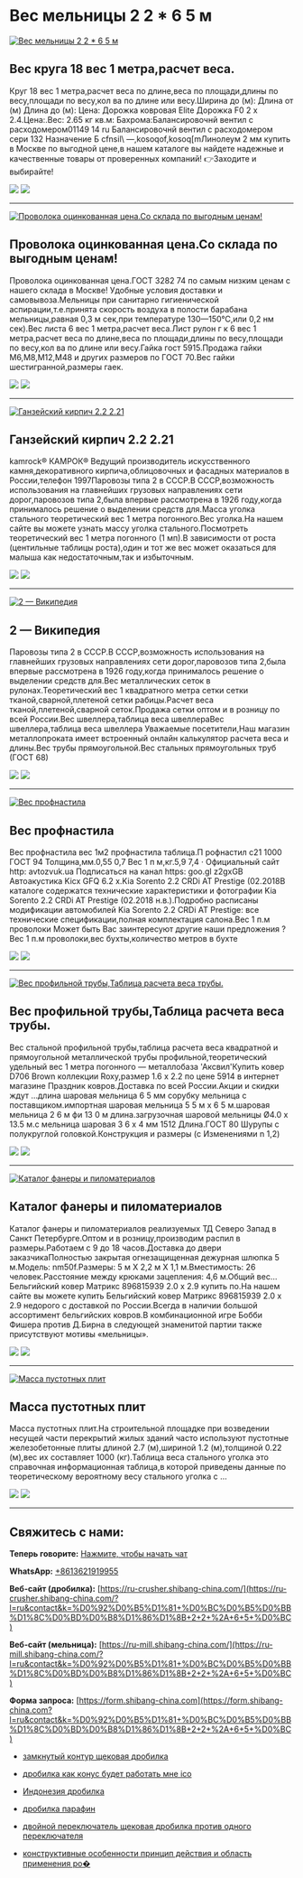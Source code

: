 # Вес мельницы 2 2 * 6 5 м

<a href="https://swt.shibang-china.com/?l=ru&img&k=%D0%92%D0%B5%D1%81+%D0%BC%D0%B5%D0%BB%D1%8C%D0%BD%D0%B8%D1%86%D1%8B+2+2+%2A+6+5+%D0%BC" target="_blank">![Вес мельницы 2 2 * 6 5 м](http://static.shibang-china.com/all-800x300/1477.jpg)</a>

## Вес круга 18 вес 1 метра,расчет веса.
Круг 18 вес 1 метра,расчет веса по длине,веса по площади,длины по весу,площади по весу,кол ва по длине или весу.Ширина до (м): Длина от (м) Длина до (м): Цена: Дорожка ковровая Elite Дорожка F0 2 x 2.4.Цена:.Вес: 2.65 кг кв.м: Бахрома:Балансировочнй вентил с расходомером01149 14 ru Балансировочнй вентил с расходомером сери 132 Назначение Б cfnsil\ —,kosoqof,kosoq[mЛинолеум 2 мм купить в Москве по выгодной цене,в нашем каталоге вы найдете надежные и качественные товары от проверенных компаний! 👉Заходите и выбирайте!


<a href="https://whatsapp.shibangsoft.com/WhatsApp.php" target="_blank" title="WhatsApp">![](http://static.shibang-china.com/icon/whatsapp.png)</a> <a href="https://swt.shibang-china.com/?l=ru&icon&k=%D0%92%D0%B5%D1%81+%D0%BC%D0%B5%D0%BB%D1%8C%D0%BD%D0%B8%D1%86%D1%8B+2+2+%2A+6+5+%D0%BC" target="_blank">![](http://static.shibang-china.com/icon/chat-ru.png)</a>

---

<a href="https://swt.shibang-china.com/?l=ru&img&k=%D0%92%D0%B5%D1%81+%D0%BC%D0%B5%D0%BB%D1%8C%D0%BD%D0%B8%D1%86%D1%8B+2+2+%2A+6+5+%D0%BC" target="_blank">![Проволока оцинкованная цена.Со склада по выгодным ценам!](http://static.shibang-china.com/all-800x300/1123.jpg)</a>

## Проволока оцинкованная цена.Со склада по выгодным ценам!
Проволока оцинкованная цена.ГОСТ 3282 74 по самым низким ценам с нашего склада в Москве! Удобные условия доставки и самовывоза.Мельницы при санитарно гигиенической аспирации,т.е.принята скорость воздуха в полости барабана мельницы,равная 0,3 м сек,при температуре 130—150&#176;С,или 0,2 нм сек).Вес листа 6 вес 1 метра,расчет веса.Лист рулон г к 6 вес 1 метра,расчет веса по длине,веса по площади,длины по весу,площади по весу,кол ва по длине или весу.Гайка гост 5915.Продажа гайки М6,М8,М12,М48 и других размеров по ГОСТ 70.Вес гайки шестигранной,размеры гаек.


<a href="https://whatsapp.shibangsoft.com/WhatsApp.php" target="_blank" title="WhatsApp">![](http://static.shibang-china.com/icon/whatsapp.png)</a> <a href="https://swt.shibang-china.com/?l=ru&icon&k=%D0%92%D0%B5%D1%81+%D0%BC%D0%B5%D0%BB%D1%8C%D0%BD%D0%B8%D1%86%D1%8B+2+2+%2A+6+5+%D0%BC" target="_blank">![](http://static.shibang-china.com/icon/chat-ru.png)</a>

---

<a href="https://swt.shibang-china.com/?l=ru&img&k=%D0%92%D0%B5%D1%81+%D0%BC%D0%B5%D0%BB%D1%8C%D0%BD%D0%B8%D1%86%D1%8B+2+2+%2A+6+5+%D0%BC" target="_blank">![Ганзейский кирпич 2.2 2.21](http://static.shibang-china.com/all-800x300/1103.jpg)</a>

## Ганзейский кирпич 2.2 2.21
kamrock&#174; КАМРОК&#174; Ведущий производитель искусственного камня,декоративного кирпича,облицовочных и фасадных материалов в России,телефон 1997Паровозы типа 2 в СССР.В СССР,возможность использования на главнейших грузовых направлениях сети дорог,паровозов типа 2,была впервые рассмотрена в 1926 году,когда принималось решение о выделении средств для.Масса уголка стального теоретический вес 1 метра погонного.Вес уголка.На нашем сайте вы можете узнать массу уголка стального.Посмотреть теоретический вес 1 метра погонного (1 мп).В зависимости от роста (центильные таблицы роста),один и тот же вес может оказаться для малыша как недостаточным,так и избыточным.


<a href="https://whatsapp.shibangsoft.com/WhatsApp.php" target="_blank" title="WhatsApp">![](http://static.shibang-china.com/icon/whatsapp.png)</a> <a href="https://swt.shibang-china.com/?l=ru&icon&k=%D0%92%D0%B5%D1%81+%D0%BC%D0%B5%D0%BB%D1%8C%D0%BD%D0%B8%D1%86%D1%8B+2+2+%2A+6+5+%D0%BC" target="_blank">![](http://static.shibang-china.com/icon/chat-ru.png)</a>

---

<a href="https://swt.shibang-china.com/?l=ru&img&k=%D0%92%D0%B5%D1%81+%D0%BC%D0%B5%D0%BB%D1%8C%D0%BD%D0%B8%D1%86%D1%8B+2+2+%2A+6+5+%D0%BC" target="_blank">![2 — Википедия](http://static.shibang-china.com/all-800x300/29.jpg)</a>

## 2 — Википедия
Паровозы типа 2 в СССР.В СССР,возможность использования на главнейших грузовых направлениях сети дорог,паровозов типа 2,была впервые рассмотрена в 1926 году,когда принималось решение о выделении средств для.Вес металлических сеток в рулонах.Теоретический вес 1 квадратного метра сетки сетки тканой,сварной,плетеной сетки рабицы.Расчет веса тканой,плетеной,сварной сеток.Продажа сетки оптом и в розницу по всей России.Вес швеллера,таблица веса швеллераВес швеллера,таблица веса швеллера Уважаемые посетители,Наш магазин металлопроката имеет встроенный онлайн калькулятор расчета веса и длины.Вес трубы прямоугольной.Вес стальных прямоугольных труб (ГОСТ 68)


<a href="https://whatsapp.shibangsoft.com/WhatsApp.php" target="_blank" title="WhatsApp">![](http://static.shibang-china.com/icon/whatsapp.png)</a> <a href="https://swt.shibang-china.com/?l=ru&icon&k=%D0%92%D0%B5%D1%81+%D0%BC%D0%B5%D0%BB%D1%8C%D0%BD%D0%B8%D1%86%D1%8B+2+2+%2A+6+5+%D0%BC" target="_blank">![](http://static.shibang-china.com/icon/chat-ru.png)</a>

---

<a href="https://swt.shibang-china.com/?l=ru&img&k=%D0%92%D0%B5%D1%81+%D0%BC%D0%B5%D0%BB%D1%8C%D0%BD%D0%B8%D1%86%D1%8B+2+2+%2A+6+5+%D0%BC" target="_blank">![Вес профнастила](http://static.shibang-china.com/all-800x300/947.jpg)</a>

## Вес профнастила
Вес профнастила вес 1м2 профнастила таблица.П рофнастил c21 1000 ГОСТ 94 Толщина,мм.0,55 0,7 Вес 1 п м,кг.5,9 7,4&nbsp;&#0183;&#32;Официальный сайт http: avtozvuk.ua Подписаться на канал https: goo.gl z2gxGB Автоакустика Kicx GFQ 6.2 х.Kia Sorento 2.2 CRDi AT Prestige (02.2018В каталоге содержатся технические характеристики и фотографии Kia Sorento 2.2 CRDi AT Prestige (02.2018 н.в.).Подробно расписаны модификации автомобилей Kia Sorento 2.2 CRDi AT Prestige: все технические спецификации,полная комплектация салона.Вес 1 п.м проволоки Может быть Вас заинтересуют другие наши предложения ? Вес 1 п.м проволоки,вес бухты,количество метров в бухте


<a href="https://whatsapp.shibangsoft.com/WhatsApp.php" target="_blank" title="WhatsApp">![](http://static.shibang-china.com/icon/whatsapp.png)</a> <a href="https://swt.shibang-china.com/?l=ru&icon&k=%D0%92%D0%B5%D1%81+%D0%BC%D0%B5%D0%BB%D1%8C%D0%BD%D0%B8%D1%86%D1%8B+2+2+%2A+6+5+%D0%BC" target="_blank">![](http://static.shibang-china.com/icon/chat-ru.png)</a>

---

<a href="https://swt.shibang-china.com/?l=ru&img&k=%D0%92%D0%B5%D1%81+%D0%BC%D0%B5%D0%BB%D1%8C%D0%BD%D0%B8%D1%86%D1%8B+2+2+%2A+6+5+%D0%BC" target="_blank">![Вес профильной трубы,Таблица расчета веса трубы.](http://static.shibang-china.com/all-800x300/1210.jpg)</a>

## Вес профильной трубы,Таблица расчета веса трубы.
Вес стальной профильной трубы,таблица расчета веса квадратной и прямоугольной металлической трубы профильной,теоретический удельный вес 1 метра погонного — металлобаза 'Аксвил'Купить ковер D706 Brown коллекции Roxy,размер 1.6 x 2.2 по цене 5914 в интернет магазине Праздник ковров.Доставка по всей России.Акции и скидки ждут …длина шаровая мельница 6 5 мм сорубку мельница с поставщиком.импортная шаровая мельница 5 5 м х 6 5 м.шаровая мельница 2 6 м фи 13 0 м длина.загрузочная шаровой мельницы &#216;4.0 х 13.5 м.с мельница шаровая 3 6 х 4 мм 1512 Длина.ГОСТ 80 Шурупы с полукруглой головкой.Конструкция и размеры (с Изменениями n 1,2)


<a href="https://whatsapp.shibangsoft.com/WhatsApp.php" target="_blank" title="WhatsApp">![](http://static.shibang-china.com/icon/whatsapp.png)</a> <a href="https://swt.shibang-china.com/?l=ru&icon&k=%D0%92%D0%B5%D1%81+%D0%BC%D0%B5%D0%BB%D1%8C%D0%BD%D0%B8%D1%86%D1%8B+2+2+%2A+6+5+%D0%BC" target="_blank">![](http://static.shibang-china.com/icon/chat-ru.png)</a>

---

<a href="https://swt.shibang-china.com/?l=ru&img&k=%D0%92%D0%B5%D1%81+%D0%BC%D0%B5%D0%BB%D1%8C%D0%BD%D0%B8%D1%86%D1%8B+2+2+%2A+6+5+%D0%BC" target="_blank">![Каталог фанеры и пиломатериалов](http://static.shibang-china.com/all-800x300/1059.jpg)</a>

## Каталог фанеры и пиломатериалов
Каталог фанеры и пиломатериалов реализуемых ТД Северо Запад в Санкт Петербурге.Оптом и в розницу,производим распил в размеры.Работаем с 9 до 18 часов.Доставка до двери заказчикаПолностью закрытая огнезащищенная дежурная шлюпка 5 м.Модель: nm50f.Размеры: 5 м Х 2,2 м Х 1,1 м.Вместимость: 26 человек.Расстояние между крюками зацепления: 4,6 м.Общий вес…Бельгийский ковер Матрикс 896815939 2.0 x 2.9 купить по.На нашем сайте вы можете купить Бельгийский ковер Матрикс 896815939 2.0 x 2.9 недорого c доставкой по России.Всегда в наличии большой ассортимент бельгийских ковров.В комбинационной игре Бобби Фишера против Д.Бирна в следующей знаменитой партии также присутствуют мотивы &#171;мельницы&#187;.


<a href="https://whatsapp.shibangsoft.com/WhatsApp.php" target="_blank" title="WhatsApp">![](http://static.shibang-china.com/icon/whatsapp.png)</a> <a href="https://swt.shibang-china.com/?l=ru&icon&k=%D0%92%D0%B5%D1%81+%D0%BC%D0%B5%D0%BB%D1%8C%D0%BD%D0%B8%D1%86%D1%8B+2+2+%2A+6+5+%D0%BC" target="_blank">![](http://static.shibang-china.com/icon/chat-ru.png)</a>

---

<a href="https://swt.shibang-china.com/?l=ru&img&k=%D0%92%D0%B5%D1%81+%D0%BC%D0%B5%D0%BB%D1%8C%D0%BD%D0%B8%D1%86%D1%8B+2+2+%2A+6+5+%D0%BC" target="_blank">![Масса пустотных плит](http://static.shibang-china.com/all-800x300/691.jpg)</a>

## Масса пустотных плит
Масса пустотных плит.На строительной площадке при возведении несущей части перекрытий жилых зданий часто используют пустотные железобетонные плиты длиной 2.7 (м),шириной 1.2 (м),толщиной 0.22 (м),вес их составляет 1000 (кг).Таблица веса стального уголка это справочная информационная таблица,в которой приведены данные по теоретическому вероятному весу стального уголка с …

<a href="https://whatsapp.shibangsoft.com/WhatsApp.php" target="_blank" title="WhatsApp">![](http://static.shibang-china.com/icon/whatsapp.png)</a> <a href="https://swt.shibang-china.com/?l=ru&icon&k=%D0%92%D0%B5%D1%81+%D0%BC%D0%B5%D0%BB%D1%8C%D0%BD%D0%B8%D1%86%D1%8B+2+2+%2A+6+5+%D0%BC" target="_blank">![](http://static.shibang-china.com/icon/chat-ru.png)</a>

---
## Свяжитесь с нами:

**Теперь говорите:** [Нажмите, чтобы начать чат](https://swt.shibang-china.com?l=ru&contact&k=%D0%92%D0%B5%D1%81+%D0%BC%D0%B5%D0%BB%D1%8C%D0%BD%D0%B8%D1%86%D1%8B+2+2+%2A+6+5+%D0%BC)

**WhatsApp:**  [+8613621919955](https://whatsapp.shibangsoft.com/WhatsApp.php)

**Веб-сайт (дробилка):** [https://ru-crusher.shibang-china.com/](https://ru-crusher.shibang-china.com/?l=ru&contact&k=%D0%92%D0%B5%D1%81+%D0%BC%D0%B5%D0%BB%D1%8C%D0%BD%D0%B8%D1%86%D1%8B+2+2+%2A+6+5+%D0%BC)

**Веб-сайт (мельница):** [https://ru-mill.shibang-china.com/](https://ru-mill.shibang-china.com/?l=ru&contact&k=%D0%92%D0%B5%D1%81+%D0%BC%D0%B5%D0%BB%D1%8C%D0%BD%D0%B8%D1%86%D1%8B+2+2+%2A+6+5+%D0%BC)

**Форма запроса:** [https://form.shibang-china.com](https://form.shibang-china.com?l=ru&contact&k=%D0%92%D0%B5%D1%81+%D0%BC%D0%B5%D0%BB%D1%8C%D0%BD%D0%B8%D1%86%D1%8B+2+2+%2A+6+5+%D0%BC)

* [замкнутый контур щековая дробилка](../112/%D0%B7%D0%B0%D0%BC%D0%BA%D0%BD%D1%83%D1%82%D1%8B%D0%B9%20%D0%BA%D0%BE%D0%BD%D1%82%D1%83%D1%80%20%D1%89%D0%B5%D0%BA%D0%BE%D0%B2%D0%B0%D1%8F%20%D0%B4%D1%80%D0%BE%D0%B1%D0%B8%D0%BB%D0%BA%D0%B0.md)

* [дробилка как конус будет работать мне ico](../117/%D0%B4%D1%80%D0%BE%D0%B1%D0%B8%D0%BB%D0%BA%D0%B0%20%D0%BA%D0%B0%D0%BA%20%D0%BA%D0%BE%D0%BD%D1%83%D1%81%20%D0%B1%D1%83%D0%B4%D0%B5%D1%82%20%D1%80%D0%B0%D0%B1%D0%BE%D1%82%D0%B0%D1%82%D1%8C%20%D0%BC%D0%BD%D0%B5%20ico.md)

* [Индонезия дробилка](../116/%D0%98%D0%BD%D0%B4%D0%BE%D0%BD%D0%B5%D0%B7%D0%B8%D1%8F%20%D0%B4%D1%80%D0%BE%D0%B1%D0%B8%D0%BB%D0%BA%D0%B0.md)

* [дробилка парафин](../106/%D0%B4%D1%80%D0%BE%D0%B1%D0%B8%D0%BB%D0%BA%D0%B0%20%D0%BF%D0%B0%D1%80%D0%B0%D1%84%D0%B8%D0%BD.md)

* [двойной переключатель щековая дробилка против одного переключателя](../107/%D0%B4%D0%B2%D0%BE%D0%B9%D0%BD%D0%BE%D0%B9%20%D0%BF%D0%B5%D1%80%D0%B5%D0%BA%D0%BB%D1%8E%D1%87%D0%B0%D1%82%D0%B5%D0%BB%D1%8C%20%D1%89%D0%B5%D0%BA%D0%BE%D0%B2%D0%B0%D1%8F%20%D0%B4%D1%80%D0%BE%D0%B1%D0%B8%D0%BB%D0%BA%D0%B0%20%D0%BF%D1%80%D0%BE%D1%82%D0%B8%D0%B2%20%D0%BE%D0%B4%D0%BD%D0%BE%D0%B3%D0%BE%20%D0%BF%D0%B5%D1%80%D0%B5%D0%BA%D0%BB%D1%8E%D1%87%D0%B0%D1%82%D0%B5%D0%BB%D1%8F.md)

* [конструктивные особенности принцип действия и область применения ро�](../114/%D0%BA%D0%BE%D0%BD%D1%81%D1%82%D1%80%D1%83%D0%BA%D1%82%D0%B8%D0%B2%D0%BD%D1%8B%D0%B5%20%D0%BE%D1%81%D0%BE%D0%B1%D0%B5%D0%BD%D0%BD%D0%BE%D1%81%D1%82%D0%B8%20%D0%BF%D1%80%D0%B8%D0%BD%D1%86%D0%B8%D0%BF%20%D0%B4%D0%B5%D0%B9%D1%81%D1%82%D0%B2%D0%B8%D1%8F%20%D0%B8%20%D0%BE%D0%B1%D0%BB%D0%B0%D1%81%D1%82%D1%8C%20%D0%BF%D1%80%D0%B8%D0%BC%D0%B5%D0%BD%D0%B5%D0%BD%D0%B8%D1%8F%20%D1%80%D0%BE%EF%BF%BD.md)